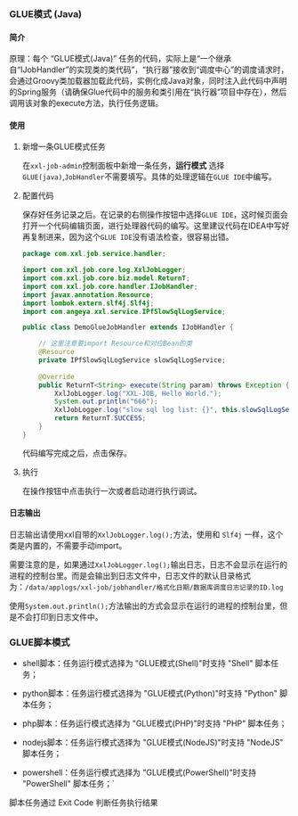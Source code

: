 ### GLUE模式 (Java)

#### 简介

原理：每个 “GLUE模式(Java)” 任务的代码，实际上是“一个继承自“IJobHandler”的实现类的类代码”，“执行器”接收到“调度中心”的调度请求时，会通过Groovy类加载器加载此代码，实例化成Java对象，同时注入此代码中声明的Spring服务（请确保Glue代码中的服务和类引用在“执行器”项目中存在），然后调用该对象的execute方法，执行任务逻辑。

#### 使用

1. 新增一条GLUE模式任务

   在`xxl-job-admin`控制面板中新增一条任务，**运行模式** 选择 `GLUE(java)`,`JobHandler`不需要填写。具体的处理逻辑在`GLUE IDE`中编写。

2. 配置代码

   保存好任务记录之后。在记录的右侧操作按钮中选择`GLUE IDE`，这时候页面会打开一个代码编辑页面，进行处理器代码的编写。这里建议代码在IDEA中写好再复制进来，因为这个`GLUE IDE`没有语法检查，很容易出错。

   ```java
   package com.xxl.job.service.handler;
   
   import com.xxl.job.core.log.XxlJobLogger;
   import com.xxl.job.core.biz.model.ReturnT;
   import com.xxl.job.core.handler.IJobHandler;
   import javax.annotation.Resource;
   import lombok.extern.slf4j.Slf4j;
   import com.angeya.xxl.service.IPfSlowSqlLogService;
   
   public class DemoGlueJobHandler extends IJobHandler {
   
       // 这里注意要import Resource和对应Bean的类
       @Resource
       private IPfSlowSqlLogService slowSqlLogService;  
     
       @Override
       public ReturnT<String> execute(String param) throws Exception {
           XxlJobLogger.log("XXL-JOB, Hello World.");
           System.out.println("666");
           XxlJobLogger.log("slow sql log list: {}", this.slowSqlLogService.getList());
           return ReturnT.SUCCESS;
       }
   }
   ```

   代码编写完成之后，点击保存。

3. 执行

   在操作按钮中点击执行一次或者启动进行执行调试。

#### 日志输出

日志输出请使用xxl自带的`XxlJobLogger.log();`方法，使用和 `Slf4j` 一样，这个类是内置的，不需要手动import。

需要注意的是，如果通过`XxlJobLogger.log();`输出日志，日志不会显示在运行的进程的控制台里。而是会输出到日志文件中，日志文件的默认目录格式为：`/data/applogs/xxl-job/jobhandler/格式化日期/数据库调度日志记录的ID.log`

使用`System.out.println();`方法输出的方式会显示在运行的进程的控制台里，但是不会打印到日志文件中。

### GLUE脚本模式

- shell脚本：任务运行模式选择为 "GLUE模式(Shell)"时支持 "Shell" 脚本任务；

- python脚本：任务运行模式选择为 "GLUE模式(Python)"时支持 "Python" 脚本任务；

- php脚本：任务运行模式选择为 "GLUE模式(PHP)"时支持 "PHP" 脚本任务；

- nodejs脚本：任务运行模式选择为 "GLUE模式(NodeJS)"时支持 "NodeJS" 脚本任务；

- powershell：任务运行模式选择为 "GLUE模式(PowerShell)"时支持 "PowerShell" 脚本任务；`

脚本任务通过 Exit Code 判断任务执行结果